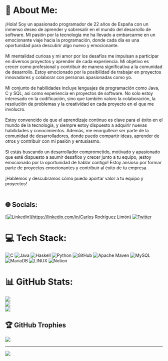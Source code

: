 # 💫 About Me:
¡Hola! Soy un apasionado programador de 22 años de España con un inmenso deseo de aprender y sobresalir en el mundo del desarrollo de software. Mi pasión por la tecnología me ha llevado a embarcarme en un emocionante viaje hacia la programación, donde cada día es una oportunidad para descubrir algo nuevo y emocionante.<br><br>Mi mentalidad curiosa y mi amor por los desafíos me impulsan a participar en diversos proyectos y aprender de cada experiencia. Mi objetivo es crecer como profesional y contribuir de manera significativa a la comunidad de desarrollo. Estoy emocionado por la posibilidad de trabajar en proyectos innovadores y colaborar con personas apasionadas como yo.<br><br>Mi conjunto de habilidades incluye lenguajes de programación como Java, C y SQL, así como experiencia en proyectos de software. No solo estoy interesado en la codificación, sino que también valoro la colaboración, la resolución de problemas y la creatividad en cada proyecto en el que me involucro.<br><br>Estoy convencido de que el aprendizaje continuo es clave para el éxito en el mundo de la tecnología, y siempre estoy dispuesto a adquirir nuevas habilidades y conocimientos. Además, me enorgullece ser parte de la comunidad de desarrolladores, donde puedo compartir ideas, aprender de otros y contribuir con mi pasión y entusiasmo.<br><br>Si estás buscando un desarrollador comprometido, motivado y apasionado que esté dispuesto a asumir desafíos y crecer junto a tu equipo, ¡estoy emocionado por la oportunidad de hablar contigo! Estoy ansioso por formar parte de proyectos emocionantes y contribuir al éxito de tu empresa.<br><br>¡Hablemos y descubramos cómo puedo aportar valor a tu equipo y proyectos!<br><br>


## 🌐 Socials:
[![LinkedIn](https://img.shields.io/badge/LinkedIn-%230077B5.svg?logo=linkedin&logoColor=white)](https://linkedin.com/in/Carlos Rodríguez Limón) [![Twitter](https://img.shields.io/badge/Twitter-%231DA1F2.svg?logo=Twitter&logoColor=white)](https://twitter.com/byliimon) 

# 💻 Tech Stack:
![C](https://img.shields.io/badge/c-%2300599C.svg?style=for-the-badge&logo=c&logoColor=white) ![Java](https://img.shields.io/badge/java-%23ED8B00.svg?style=for-the-badge&logo=java&logoColor=white) ![Haskell](https://img.shields.io/badge/Haskell-5e5086?style=for-the-badge&logo=haskell&logoColor=white) ![Python](https://img.shields.io/badge/python-3670A0?style=for-the-badge&logo=python&logoColor=ffdd54) ![GitHub](https://img.shields.io/badge/GitHub-%23121011.svg?style=for-the-badge&logo=github&logoColor=white) ![Apache Maven](https://img.shields.io/badge/Apache%20Maven-C71A36?style=for-the-badge&logo=Apache%20Maven&logoColor=white) ![MySQL](https://img.shields.io/badge/mysql-%2300f.svg?style=for-the-badge&logo=mysql&logoColor=white) ![MariaDB](https://img.shields.io/badge/MariaDB-003545?style=for-the-badge&logo=mariadb&logoColor=white) ![LINUX](https://img.shields.io/badge/Linux-FCC624?style=for-the-badge&logo=linux&logoColor=black) ![Notion](https://img.shields.io/badge/Notion-%23000000.svg?style=for-the-badge&logo=notion&logoColor=white)
# 📊 GitHub Stats:
![](https://github-readme-stats.vercel.app/api?username=limon4&theme=dark&hide_border=false&include_all_commits=false&count_private=false)<br/>
![](https://github-readme-streak-stats.herokuapp.com/?user=limon4&theme=dark&hide_border=false)<br/>
![](https://github-readme-stats.vercel.app/api/top-langs/?username=limon4&theme=dark&hide_border=false&include_all_commits=false&count_private=false&layout=compact)

## 🏆 GitHub Trophies
![](https://github-profile-trophy.vercel.app/?username=limon4&theme=radical&no-frame=false&no-bg=true&margin-w=4)

---
[![](https://visitcount.itsvg.in/api?id=limon4&icon=0&color=0)](https://visitcount.itsvg.in)
